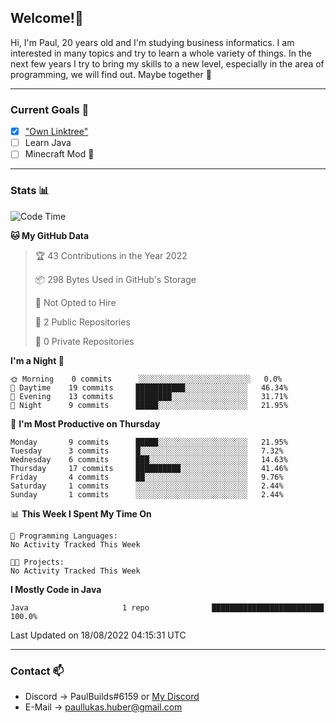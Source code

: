 ## Welcome!👋

Hi, I'm Paul, 20 years old and I'm studying business informatics. I am interested in many topics and try to learn a whole variety of things. In the next few years I try to bring my skills to a new level, especially in the area of programming, we will find out.
Maybe together 🤙

---
### Current Goals 🥅

- [X] ["Own Linktree"](https://paul-lukashuber.de/)
- [ ] Learn Java
- [ ] Minecraft Mod 👀

---
### Stats 📊

<!--START_SECTION:waka-->
![Code Time](http://img.shields.io/badge/Code%20Time-11%20hrs%201%20min-blue)

**🐱 My GitHub Data** 

> 🏆 43 Contributions in the Year 2022
 > 
> 📦 298 Bytes Used in GitHub's Storage 
 > 
> 🚫 Not Opted to Hire
 > 
> 📜 2 Public Repositories 
 > 
> 🔑 0 Private Repositories  
 > 
**I'm a Night 🦉** 

```text
🌞 Morning    0 commits      ░░░░░░░░░░░░░░░░░░░░░░░░░   0.0% 
🌆 Daytime    19 commits     ███████████░░░░░░░░░░░░░░   46.34% 
🌃 Evening    13 commits     ████████░░░░░░░░░░░░░░░░░   31.71% 
🌙 Night      9 commits      █████░░░░░░░░░░░░░░░░░░░░   21.95%

```
📅 **I'm Most Productive on Thursday** 

```text
Monday       9 commits      █████░░░░░░░░░░░░░░░░░░░░   21.95% 
Tuesday      3 commits      █░░░░░░░░░░░░░░░░░░░░░░░░   7.32% 
Wednesday    6 commits      ███░░░░░░░░░░░░░░░░░░░░░░   14.63% 
Thursday     17 commits     ██████████░░░░░░░░░░░░░░░   41.46% 
Friday       4 commits      ██░░░░░░░░░░░░░░░░░░░░░░░   9.76% 
Saturday     1 commits      ░░░░░░░░░░░░░░░░░░░░░░░░░   2.44% 
Sunday       1 commits      ░░░░░░░░░░░░░░░░░░░░░░░░░   2.44%

```


📊 **This Week I Spent My Time On** 

```text
💬 Programming Languages: 
No Activity Tracked This Week

🐱‍💻 Projects: 
No Activity Tracked This Week

```

**I Mostly Code in Java** 

```text
Java                     1 repo              █████████████████████████   100.0%

```



 Last Updated on 18/08/2022 04:15:31 UTC
<!--END_SECTION:waka-->

---
### Contact 📫

* Discord -> PaulBuilds#6159 or [My Discord](https://discord.gg/7kq6UnB)
* E-Mail -> paullukas.huber@gmail.com
